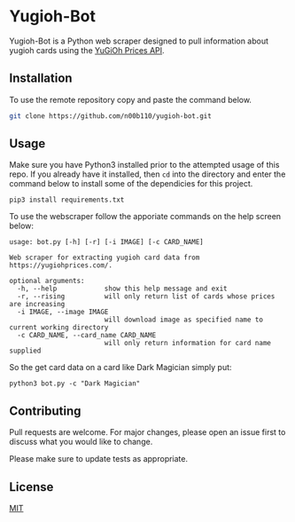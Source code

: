 # Yugioh-Bot
Yugioh-Bot is a Python web scraper designed to pull information about yugioh cards using the [YuGiOh Prices API](https://yugiohprices.docs.apiary.io/#).

## Installation

To use the remote repository copy and paste the command below. 

```bash
git clone https://github.com/n00b110/yugioh-bot.git
```

## Usage
Make sure you have Python3 installed prior to the attempted usage of this repo. If you already have
it installed, then ```cd``` into the directory and enter the command below to install some of the dependicies for this project.

```
pip3 install requirements.txt
```
To use the webscraper follow the apporiate commands on the help screen below:
```
usage: bot.py [-h] [-r] [-i IMAGE] [-c CARD_NAME]

Web scraper for extracting yugioh card data from https://yugiohprices.com/.

optional arguments:
  -h, --help            show this help message and exit
  -r, --rising          will only return list of cards whose prices are increasing
  -i IMAGE, --image IMAGE
                        will download image as specified name to current working directory
  -c CARD_NAME, --card_name CARD_NAME
                        will only return information for card name supplied
```
So the get card data on a card like Dark Magician simply put: 
```
python3 bot.py -c "Dark Magician"
```
## Contributing
Pull requests are welcome. For major changes, please open an issue first to discuss what you would like to change.

Please make sure to update tests as appropriate.

## License
[MIT](https://choosealicense.com/licenses/mit/)
